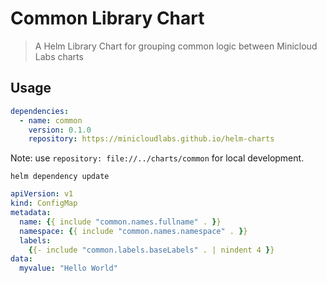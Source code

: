 # Common Library Chart

> A Helm Library Chart for grouping common logic between Minicloud Labs charts

## Usage

```yaml
dependencies:
  - name: common
    version: 0.1.0
    repository: https://minicloudlabs.github.io/helm-charts
```

Note: use `repository: file://../charts/common` for local development.

```console
helm dependency update
```

```yaml
apiVersion: v1
kind: ConfigMap
metadata:
  name: {{ include "common.names.fullname" . }}
  namespace: {{ include "common.names.namespace" . }}
  labels:
    {{- include "common.labels.baseLabels" . | nindent 4 }}
data:
  myvalue: "Hello World"
```
